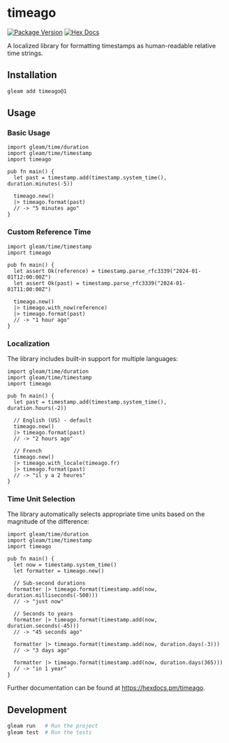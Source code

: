 # timeago

[![Package Version](https://img.shields.io/hexpm/v/timeago)](https://hex.pm/packages/timeago)
[![Hex Docs](https://img.shields.io/badge/hex-docs-ffaff3)](https://hexdocs.pm/timeago/)

A localized library for formatting timestamps as human-readable relative time strings.

## Installation

```sh
gleam add timeago@1
```

## Usage

### Basic Usage

```gleam
import gleam/time/duration
import gleam/time/timestamp
import timeago

pub fn main() {
  let past = timestamp.add(timestamp.system_time(), duration.minutes(-5))
  
  timeago.new()
  |> timeago.format(past)
  // -> "5 minutes ago"
}
```

### Custom Reference Time

```gleam
import gleam/time/timestamp
import timeago

pub fn main() {
  let assert Ok(reference) = timestamp.parse_rfc3339("2024-01-01T12:00:00Z")
  let assert Ok(past) = timestamp.parse_rfc3339("2024-01-01T11:00:00Z")
  
  timeago.new()
  |> timeago.with_now(reference)
  |> timeago.format(past)
  // -> "1 hour ago"
}
```

### Localization

The library includes built-in support for multiple languages:

```gleam
import gleam/time/duration
import gleam/time/timestamp
import timeago

pub fn main() {
  let past = timestamp.add(timestamp.system_time(), duration.hours(-2))
  
  // English (US) - default
  timeago.new()
  |> timeago.format(past)
  // -> "2 hours ago"
  
  // French
  timeago.new()
  |> timeago.with_locale(timeago.fr)
  |> timeago.format(past)
  // -> "il y a 2 heures"
}
```

### Time Unit Selection

The library automatically selects appropriate time units based on the magnitude of the difference:

```gleam
import gleam/time/duration
import gleam/time/timestamp
import timeago

pub fn main() {
  let now = timestamp.system_time()
  let formatter = timeago.new()
  
  // Sub-second durations
  formatter |> timeago.format(timestamp.add(now, duration.milliseconds(-500)))
  // -> "just now"
  
  // Seconds to years
  formatter |> timeago.format(timestamp.add(now, duration.seconds(-45)))
  // -> "45 seconds ago"
  
  formatter |> timeago.format(timestamp.add(now, duration.days(-3)))
  // -> "3 days ago"
  
  formatter |> timeago.format(timestamp.add(now, duration.days(365)))
  // -> "in 1 year"
}
```

Further documentation can be found at <https://hexdocs.pm/timeago>.

## Development

```sh
gleam run   # Run the project
gleam test  # Run the tests
```